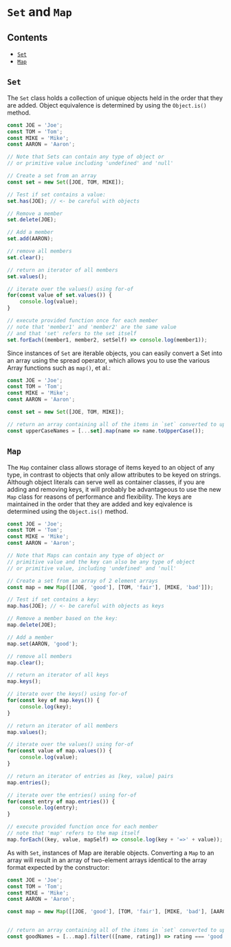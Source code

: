 # `Set` and `Map`

## Contents
- [`Set`](#section1)
- [`Map`](#section2)


<div id="section1"/>

## `Set`

The `Set` class holds a collection of unique objects held in the order that they are added. Object equivalence is determined by using the `Object.is()` method.

```js
const JOE = 'Joe';
const TOM = 'Tom';
const MIKE = 'Mike';
const AARON = 'Aaron';

// Note that Sets can contain any type of object or
// or primitive value including 'undefined' and 'null'

// Create a set from an array
const set = new Set([JOE, TOM, MIKE]);

// Test if set contains a value:
set.has(JOE); // <- be careful with objects

// Remove a member
set.delete(JOE);

// Add a member
set.add(AARON);

// remove all members
set.clear();

// return an iterator of all members
set.values();

// iterate over the values() using for-of
for(const value of set.values()) {
    console.log(value);
}

// execute provided function once for each member
// note that 'member1' and 'member2' are the same value
// and that 'set' refers to the set itself
set.forEach((member1, member2, setSelf) => console.log(member1));
```

Since instances of `Set` are iterable objects, you can easily convert a Set into an array using the spread operator, which allows you to use the various Array functions such as `map()`, et al.:
```js
const JOE = 'Joe';
const TOM = 'Tom';
const MIKE = 'Mike';
const AARON = 'Aaron';

const set = new Set([JOE, TOM, MIKE]);

// return an array containing all of the items in `set` converted to upper case.
const upperCaseNames = [...set].map(name => name.toUpperCase());
```

<div id="section2"/>

## `Map`

The `Map` container class allows storage of items keyed to an object of any type, in contrast to objects that only allow attributes to be keyed on strings. Although object literals can serve well as container classes, if you are adding and removing keys, it will probably be advantageous to use the new `Map` class for reasons of performance and flexibility. The keys are maintained in the order that they are added and key eqivalence is determined using the `Object.is()` method.

```js
const JOE = 'Joe';
const TOM = 'Tom';
const MIKE = 'Mike';
const AARON = 'Aaron';

// Note that Maps can contain any type of object or
// primitive value and the key can also be any type of object
// or primitive value, including 'undefined' and 'null'

// Create a set from an array of 2 element arrays
const map = new Map([[JOE, 'good'], [TOM, 'fair'], [MIKE, 'bad']]);

// Test if set contains a key:
map.has(JOE); // <- be careful with objects as keys

// Remove a member based on the key:
map.delete(JOE);

// Add a member
map.set(AARON, 'good');

// remove all members
map.clear();

// return an iterator of all keys
map.keys();

// iterate over the keys() using for-of
for(const key of map.keys()) {
    console.log(key);
}

// return an iterator of all members
map.values();

// iterate over the values() using for-of
for(const value of map.values()) {
    console.log(value);
}

// return an iterator of entries as [key, value] pairs
map.entries();

// iterate over the entries() using for-of
for(const entry of map.entries()) {
    console.log(entry);
}

// execute provided function once for each member
// note that 'map' refers to the map itself
map.forEach((key, value, mapSelf) => console.log(key + '=>' + value));
```

As with `Set`, instances of Map are iterable objects. Converting a `Map` to an array will result in an array of two-element arrays identical to the array format expected by the constructor:
```js
const JOE = 'Joe';
const TOM = 'Tom';
const MIKE = 'Mike';
const AARON = 'Aaron';

const map = new Map([[JOE, 'good'], [TOM, 'fair'], [MIKE, 'bad'], [AARON, 'good']]);


// return an array containing all of the items in `set` converted to upper case.
const goodNames = [...map].filter(([name, rating]) => rating === 'good');
```
